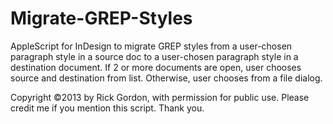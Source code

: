 Migrate-GREP-Styles
===================

AppleScript for InDesign to migrate GREP styles from a user-chosen paragraph style in a source doc to a user-chosen paragraph style in a destination document. If 2 or more documents are open, user chooses source and destination from list. Otherwise, user chooses from a file dialog.

Copyright ©2013 by Rick Gordon, with permission for public use. Please credit me if you mention this script. Thank you.
